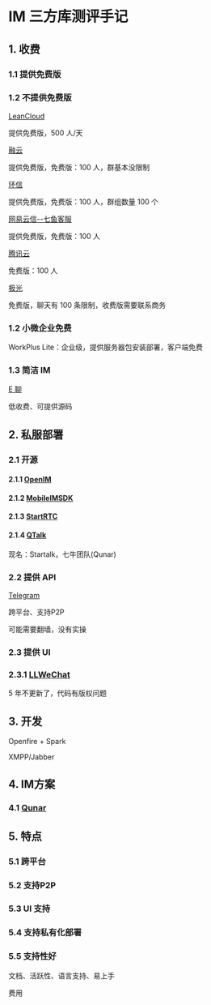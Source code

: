 # IM 三方库测评手记

## 1. 收费

### 1.1 提供免费版

### 1.2 不提供免费版

[LeanCloud](https://www.leancloud.cn/rtm/)

提供免费版，500 人/天

[融云](https://www.rongcloud.cn/pricing)

提供免费版，免费版：100 人，群基本没限制

[环信](https://www.easemob.com/pricing/im)

提供免费版，免费版：100 人，群组数量 100 个

[网易云信--七鱼客服](https://netease.im/pay)

提供免费版，免费版：100 人

[腾讯云](https://cloud.tencent.com/document/product/269/11673)

免费版：100 人

[极光](https://www.jiguang.cn/im)

免费版，聊天有 100 条限制，收费版需要联系商务

### 1.2 小微企业免费

WorkPlus Lite：企业级，提供服务器包安装部署，客户端免费

### 1.3 简洁 IM

[E 聊](http://www.echat.work/)

低收费、可提供源码

## 2. 私服部署

### 2.1 开源

#### 2.1.1 [OpenIM](https://github.com/OpenIMSDK)

#### 2.1.2 [MobileIMSDK](https://github.com/JackJiang2011)

#### 2.1.3 [StartRTC](https://github.com/starrtc)

#### 2.1.4 [QTalk](https://giters.com/s-xq/qtalk)

现名：Startalk，七牛团队(Qunar)

### 2.2 提供 API

[Telegram](https://core.telegram.org/)

跨平台、支持P2P

可能需要翻墙，没有实操

### 2.3 提供 UI

### 2.3.1 [LLWeChat](https://github.com/gyjzh/LLWeChat)

5 年不更新了，代码有版权问题

## 3. 开发

Openfire + Spark

XMPP/Jabber

## 4. IM方案

### 4.1 [Qunar](https://mp.weixin.qq.com/s/LeqgcqA_1lmeGAvXLS27Ow)

## 5. 特点

### 5.1 跨平台

### 5.2 支持P2P

### 5.3 UI 支持

### 5.4 支持私有化部署

### 5.5 支持性好

文档、活跃性、语言支持、易上手

费用
